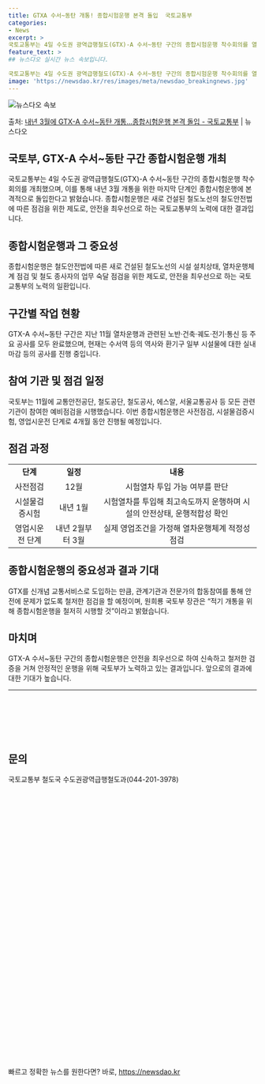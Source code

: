 ```yaml
---
title: GTXA 수서~동탄 개통! 종합시험운행 본격 돌입  국토교통부
categories:
- News
excerpt: >
국토교통부는 4일 수도권 광역급행철도(GTX)-A 수서~동탄 구간의 종합시험운행 착수회의를 열어 내년 3월 …
feature_text: >
## 뉴스다오 실시간 뉴스 속보입니다.

국토교통부는 4일 수도권 광역급행철도(GTX)-A 수서~동탄 구간의 종합시험운행 착수회의를 열어 내년 3월 …
image: 'https://newsdao.kr/res/images/meta/newsdao_breakingnews.jpg'
---
```


![뉴스다오 속보](https://newsdao.kr/res/images/meta/newsdao_breakingnews.jpg)

<p>출처: <a href="https://newsdao.kr/2716" rel="dofollow">내년 3월에 GTX-A 수서~동탄 개통…종합시험운행 본격 돌입 - 국토교통부</a> | 뉴스다오</p>

<h2>국토부, GTX-A 수서~동탄 구간 종합시험운행 개최</h2>
<p data-ke-size="size16">국토교통부는 4일 수도권 광역급행철도(GTX)-A 수서~동탄 구간의 종합시험운행 착수회의를 개최했으며, 이를 통해 내년 3월 개통을 위한 마지막 단계인 종합시험운행에 본격적으로 돌입한다고 밝혔습니다. 종합시험운행은 새로 건설된 철도노선의 철도안전법에 따른 점검을 위한 제도로, 안전을 최우선으로 하는 국토교통부의 노력에 대한 결과입니다.</p>

<h2 data-ke-size="size26">종합시험운행과 그 중요성</h2>
<p data-ke-size="size16">종합시험운행은 철도안전법에 따른 새로 건설된 철도노선의 시설 설치상태, 열차운행체계 점검 및 철도 종사자의 업무 숙달 점검을 위한 제도로, 안전을 최우선으로 하는 국토교통부의 노력의 일환입니다.</p>

<h2 data-ke-size="size26">구간별 작업 현황</h2>
<p data-ke-size="size16">GTX-A 수서~동탄 구간은 지난 11월 열차운행과 관련된 노반·건축·궤도·전기·통신 등 주요 공사를 모두 완료했으며, 현재는 수서역 등의 역사와 환기구 일부 시설물에 대한 실내 마감 등의 공사를 진행 중입니다.</p>

<h2 data-ke-size="size26">참여 기관 및 점검 일정</h2>
<p data-ke-size="size16">국토부는 11월에 교통안전공단, 철도공단, 철도공사, 에스알, 서울교통공사 등 모든 관련 기관이 참여한 예비점검을 시행했습니다. 이번 종합시험운행은 사전점검, 시설물검증시험, 영업시운전 단계로 4개월 동안 진행될 예정입니다.</p>

<h2 data-ke-size="size26">점검 과정</h2>
<table>
  <tr>
    <td style="text-align: center; height: 17px;"><b>단계</b></td>
    <td style="text-align: center; height: 17px;"><b>일정</b></td>
    <td style="text-align: center; height: 17px;"><b>내용</b></td>
  </tr>
  <tr>
    <td style="text-align: center; height: 17px;">사전점검</td>
    <td style="text-align: center; height: 17px;">12월</td>
    <td style="text-align: center; height: 17px;">시험열차 투입 가능 여부를 판단</td>
  </tr>
  <tr>
    <td style="text-align: center; height: 17px;">시설물검증시험</td>
    <td style="text-align: center; height: 17px;">내년 1월</td>
    <td style="text-align: center; height: 17px;">시험열차를 투입해 최고속도까지 운행하며 시설의 안전상태, 운행적합성 확인</td>
  </tr>
  <tr>
    <td style="text-align: center; height: 17px;">영업시운전 단계</td>
    <td style="text-align: center; height: 17px;">내년 2월부터 3월</td>
    <td style="text-align: center; height: 17px;">실제 영업조건을 가정해 열차운행체계 적정성 점검</td>
  </tr>
</table>

<h2 data-ke-size="size26">종합시험운행의 중요성과 결과 기대</h2>
<p data-ke-size="size16">GTX를 신개념 교통서비스로 도입하는 만큼, 관계기관과 전문가의 합동참여를 통해 안전에 문제가 없도록 철저한 점검을 할 예정이며, 원희룡 국토부 장관은 “적기 개통을 위해 종합시험운행을 철저히 시행할 것”이라고 밝혔습니다.</p>

<h2 data-ke-size="size26">마치며</h2>
<p data-ke-size="size16">GTX-A 수서~동탄 구간의 종합시험운행은 안전을 최우선으로 하여 신속하고 철저한 검증을 거쳐 안정적인 운행을 위해 국토부가 노력하고 있는 결과입니다. 앞으로의 결과에 대한 기대가 높습니다.</p>

<hr>
<p data-ke-size="size16">&nbsp;</p>
<p data-ke-size="size16">&nbsp;</p>
<p data-ke-size="size16">&nbsp;</p>
<h2 data-ke-size="size26">문의</h2>
<p data-ke-size="size16">국토교통부 철도국 수도권광역급행철도과(044-201-3978)</p>
<p data-ke-size="size16">&nbsp;</p>
<p data-ke-size="size16">&nbsp;</p>
<p data-ke-size="size16">&nbsp;</p>
<p data-ke-size="size16">&nbsp;</p>
<p data-ke-size="size16">&nbsp;</p>
<p data-ke-size="size16">&nbsp;</p>
<p data-ke-size="size16">&nbsp;</p>
<p data-ke-size="size16">&nbsp;</p>
<p data-ke-size="size16">&nbsp;</p>
<p data-ke-size="size16">&nbsp;</p>
<p data-ke-size="size16">&nbsp;</p>
<p data-ke-size="size16">&nbsp;</p>
<p data-ke-size="size16">&nbsp;</p>
<p data-ke-size="size16">&nbsp;</p>
<p data-ke-size="size16">&nbsp;</p>
<p data-ke-size="size16">&nbsp;</p>
<p data-ke-size="size16">&nbsp;</p>
<p data-ke-size="size16">&nbsp;</p> 

빠르고 정확한 뉴스를 원한다면? 바로, <a href="https://newsdao.kr" rel="dofollow">https://newsdao.kr</a>


    

